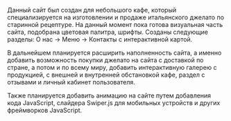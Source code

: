 Данный сайт был создан для небольшого кафе, который специализируется на изготовлении и продаже итальянского джелато по старинной рецептуре.
На данный момент пока готова визуальная часть сайта, подобрана цветовая палитра, шрифты.
Созданы следующие разделы: О нас -> Меню -> Контакты с интерактивной картой.

В дальнейшем планируется расширить наполненность сайта, 
а именно добавить возможность покупки джелато на сайта с доставкой по стране, а потом и по всему миру,
добавить интерактивную галерею с продукцией, с внешней и внутренней обстановкой кафе, раздел с отзывами и личный кабинет пользователя.

Также планируется добавить анимацию на сайте путем добавления кода JavaScript, слайдера Swiper.js для мобильных устройств и других фреймворков JavaScript.


